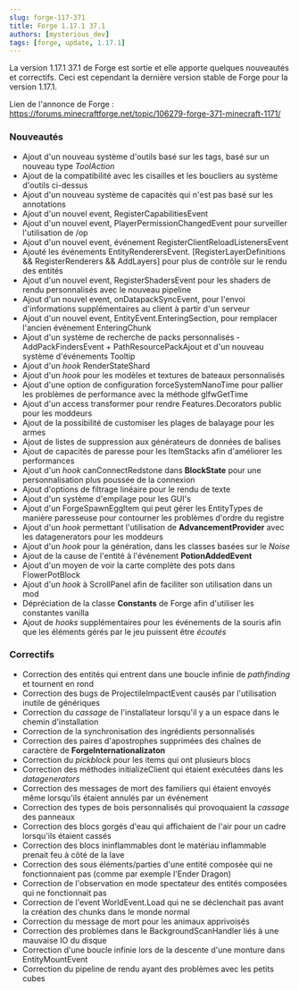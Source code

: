 ```yaml
---
slug: forge-117-371
title: Forge 1.17.1 37.1
authors: [mysterious_dev]
tags: [forge, update, 1.17.1]
---
```


La version 1.17.1 37.1 de Forge est sortie et elle apporte quelques nouveautés et correctifs. Ceci est cependant la dernière version stable de Forge pour la version 1.17.1.

<!--truncate-->

Lien de l'annonce de Forge : https://forums.minecraftforge.net/topic/106279-forge-371-minecraft-1171/

### Nouveautés
- Ajout d'un nouveau système d'outils basé sur les tags, basé sur un nouveau type _ToolAction_
- Ajout de la compatibilité avec les cisailles et les boucliers au système d'outils ci-dessus
- Ajout d'un nouveau système de capacités qui n'est pas basé sur les annotations
- Ajout d'un nouvel event, RegisterCapabilitiesEvent
- Ajout d'un nouvel event, PlayerPermissionChangedEvent pour surveiller l'utilisation de /op
- Ajout d'un nouvel event, événement RegisterClientReloadListenersEvent
- Ajouté les événements EntityRenderersEvent. [RegisterLayerDefinitions && RegisterRenderers && AddLayers] pour plus de contrôle sur le rendu des entités
- Ajout d'un nouvel event, RegisterShadersEvent pour les shaders de rendu personnalisés avec le nouveau pipeline
- Ajout d'un nouvel event, onDatapackSyncEvent, pour l'envoi d'informations supplémentaires au client à partir d'un serveur
- Ajout d'un nouvel event, EntityEvent.EnteringSection, pour remplacer l'ancien événement EnteringChunk
- Ajout d'un système de recherche de packs personnalisés - AddPackFindersEvent + PathResourcePackAjout et d'un nouveau système d'événements Tooltip
- Ajout d'un _hook_ RenderStateShard
- Ajout d'un _hook_ pour les modèles et textures de bateaux personnalisés
- Ajout d'une option de configuration forceSystemNanoTime pour pallier les problèmes de performance avec la méthode glfwGetTime
- Ajout d'un access transformer pour rendre Features.Decorators public pour les moddeurs
- Ajout de la possibilité de customiser les plages de balayage pour les armes
- Ajout de listes de suppression aux générateurs de données de balises
- Ajout de capacités de paresse pour les ItemStacks afin d'améliorer les performances
- Ajout d'un _hook_ canConnectRedstone dans **BlockState** pour une personnalisation plus poussée de la connexion
- Ajout d'options de filtrage linéaire pour le rendu de texte
- Ajout d'un système d'empilage pour les GUI's
- Ajout d'un ForgeSpawnEggItem qui peut gérer les EntityTypes de manière paresseuse pour contourner les problèmes d'ordre du registre
- Ajout d'un _hook_ permettant l'utilisation de **AdvancementProvider** avec les datagenerators pour les moddeurs
- Ajout d'un _hook_ pour la génération, dans les classes basées sur le _Noise_
- Ajout de la cause de l'entité à l'événement **PotionAddedEvent**
- Ajout d'un moyen de voir la carte complète des pots dans FlowerPotBlock
- Ajout d'un _hook_ à ScrollPanel afin de faciliter son utilisation dans un mod
- Dépréciation de la classe **Constants** de Forge afin d'utiliser les constantes vanilla
- Ajout de _hooks_ supplémentaires pour les événements de la souris afin que les éléments gérés par le jeu puissent être _écoutés_

### Correctifs
- Correction des entités qui entrent dans une boucle infinie de _pathfinding_ et tournent en rond
- Correction des bugs de ProjectileImpactEvent causés par l'utilisation inutile de génériques
- Correction du _cassage_ de l'installateur lorsqu'il y a un espace dans le chemin d'installation
- Correction de la synchronisation des ingrédients personnalisés
- Correction des paires d'apostrophes supprimées des chaînes de caractère de **ForgeInternationalizaton**
- Correction du _pickblock_ pour les items qui ont plusieurs blocs
- Correction des méthodes initializeClient qui étaient exécutées dans les _datagenerators_
- Correction des messages de mort des familiers qui étaient envoyés même lorsqu'ils étaient annulés par un événement
- Correction des types de bois personnalisés qui provoquaient la _cassage_ des panneaux
- Correction des blocs gorgés d'eau qui affichaient de l'air pour un cadre lorsqu'ils étaient cassés
- Correction des blocs ininflammables dont le matériau inflammable prenait feu à côté de la lave
- Correction des sous éléments/parties d'une entité composée qui ne fonctionnaient pas (comme par exemple l'Ender Dragon)
- Correction de l'observation en mode spectateur des entités composées qui ne fonctionnait pas
- Correction de l'event WorldEvent.Load qui ne se déclenchait pas avant la création des chunks dans le monde normal
- Correction du message de mort pour les animaux apprivoisés
- Correction des problèmes dans le BackgroundScanHandler liés à une mauvaise IO du disque
- Correction d'une boucle infinie lors de la descente d'une monture dans EntityMountEvent
- Correction du pipeline de rendu ayant des problèmes avec les petits cubes